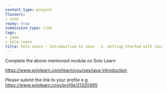 ```yaml
---
content_type: project
flavours:
- none
ready: true
submission_type: link
tags:
- java
- solo-learn
title: Solo Learn - Introduction to Java - 1. Getting Started with Java
---
```


Complete the above mentioned module on Solo Learn

https://www.sololearn.com/learn/courses/java-introduction

Please submit the link to your profile e.g https://www.sololearn.com/profile/21320495